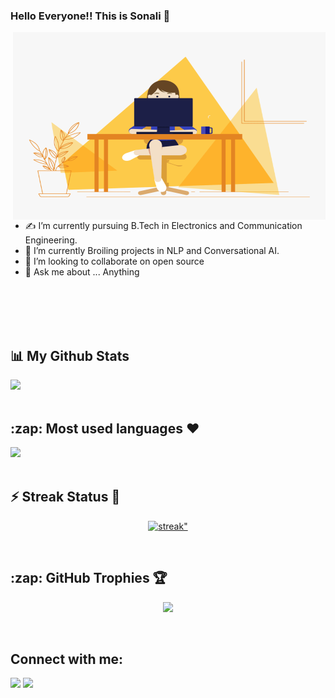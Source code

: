 ### Hello Everyone!! This is Sonali 👋
<img align="right" alt="GIF" src="https://github.com/Sonali210/Sonali210/blob/main/coder.gif?raw=true" width="500" height="300" />

- ✍ I’m currently pursuing B.Tech in Electronics and Communication Engineering.
- 🌱 I’m currently Broiling projects in NLP and Conversational AI.
- 👯 I’m looking to collaborate on open source
- 💬 Ask me about ... Anything


</br>
</br>
</br>
</br>

## 📊 My Github Stats

![](https://github-readme-stats.vercel.app/api?username=Sonali210&count_private=true&theme=react&bg_color=0D1117)
  <br/>
  </br>
<h2> :zap: Most used languages ❤️</h2>
  <a href="https://github.com/Sonali210/github-readme-stats"><img src="https://github-readme-stats.vercel.app/api/top-langs/?username=Sonali210&langs_count=8&count_private=true&layout=compact&theme=react&hide_border=true&bg_color=0D1117" /></a>
<br/>
<br/>

<h2> ⚡ Streak Status 🤩</h2>

<p align="center">
    <a href="https://github.com/Sonali210/github-readme-streak-stats">
        <img title="🔥 Get streak stats for your profile at git.io/streak-stats" alt=streak" src="https://github-readme-streak-stats.herokuapp.com/?user=Sonali210&theme=black-ice&hide_border=true&stroke=0000&background=060A0CD0"/>
    </a>
</p>
</br>
<h2> :zap: GitHub Trophies 🏆</h2>

<p align="center">
  <a href="https://github.com/Sonali210" target="_blank">
    <img src="https://github-profile-trophy.vercel.app/?username=Sonali210&theme=gruvbox&layout=compact&title_color=00FF00"/>
  </a>
</p>

 </br>  
                                                                                                                           
 ## Connect with me:
                                                                                                                          
<a href = "https://www.linkedin.com/in/sonali-8b5a341a8/"><img src="https://img.icons8.com/fluent/48/000000/linkedin.png"/></a>
<a href = "https://twitter.com/sonali_m21"><img src="https://img.icons8.com/fluent/48/000000/twitter.png"/></a>


